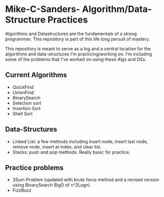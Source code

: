 # Mike-C-Sanders- Algorithm/Data-Structure Practices
Algorithms and Datastructures are the fundamentals of a strong programmer. This repository is part of this life long persuit of mastery. 

This repository is meant to serve as a log and a central location for the algorithms and data-structures I'm practicing/working on. I'm including some of the problems that I've worked on using these Algs and DSs. 

## Current Algorithms

- QuickFind
- UnionFind
- BinarySearch
- Selection sort 
- Insertion Sort
- Shell Sort

## Data-Structures

- Linked List: a few methods including insert node, insert last node, remove node, insert at index, and clear list.
- Stacks: push and pop methods. Really basic for practice.

## Practice problems

- 3Sum Problem (updated with brute force method and a revised version using BinarySearch BigO of n^2Logn)
- FizzBuzz
